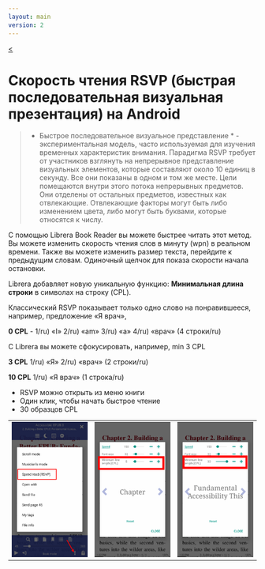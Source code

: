 ```yaml
---
layout: main
version: 2
---
```

[<](/wiki/faq/ru)

# Скорость чтения RSVP (быстрая последовательная визуальная презентация) на Android

> * Быстрое последовательное визуальное представление * - экспериментальная модель, часто используемая для изучения временных характеристик внимания. Парадигма RSVP требует от участников взглянуть на непрерывное представление визуальных элементов, которые составляют около 10 единиц в секунду. Все они показаны в одном и том же месте. Цели помещаются внутри этого потока непрерывных предметов. Они отделены от остальных предметов, известных как отвлекающие. Отвлекающие факторы могут быть либо изменением цвета, либо могут быть буквами, которые относятся к числу.

С помощью Librera Book Reader вы можете быстрее читать этот метод.
Вы можете изменить скорость чтения слов в минуту (wpn) в реальном времени.
Также вы можете изменить размер текста, перейдите к предыдущим словам.
Одиночный щелчок для показа скорости начала остановки.

Librera добавляет новую уникальную функцию: __Минимальная длина строки__ в символах на строку (CPL).

Классический RSVP показывает только одно слово на понравившееся, например, предложение «Я врач»,

__0 CPL__ - 1/ru) «I» 2/ru) «am» 3/ru) «a» 4/ru) «врач» (4 строки/ru)

С Librera вы можете сфокусировать, например, min 3 CPL

__3 CPL__ 1/ru) «Я» 2/ru) «врач» (2 строки/ru)

__10 CPL__ 1/ru) «Я врач» (1 строка/ru)

* RSVP можно открыть из меню книги
* Один клик, чтобы начать быстрое чтение
* 30 образцов CPL

||||
|-|-|-|
|![](1.png)|![](2.png)|![](3.png)|


